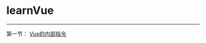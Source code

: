 # learnVue
---
第一节： [Vue的内部指令](https://github.com/JackWong992/learnVue/blob/master/Vue%E7%9A%84%E5%86%85%E9%83%A8%E6%8C%87%E4%BB%A4.md)